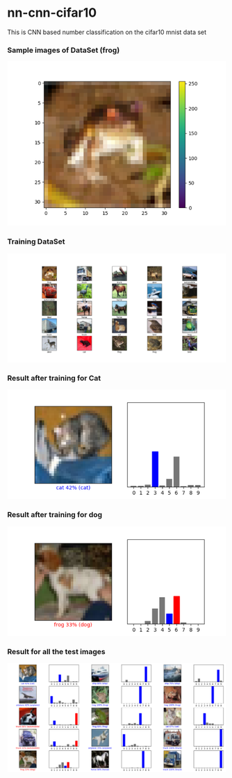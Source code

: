 # nn-cnn-cifar10
This is CNN based number classification on the cifar10 mnist data set

### Sample images of DataSet (frog)  
<p align="left">
  <img  src="./images/1.png">
</p>  

### Training DataSet
<p align="left">
  <img  src="./images/2.png">
</p>

### Result after training for Cat
<p align="left">
  <img  src="./images/3.png">
</p>

### Result after training for dog
<p align="left">
  <img  src="./images/4.png">
</p>

### Result for all the test images
<p align="left">
  <img  src="./images/5.png">
</p>